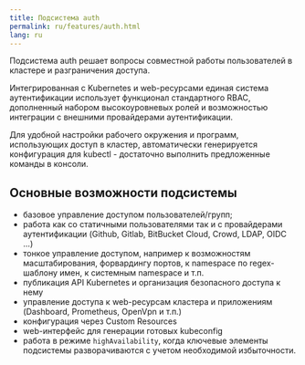 ```yaml
---
title: Подсистема auth
permalink: ru/features/auth.html
lang: ru
---
```


Подсистема auth решает вопросы совместной работы пользователей в кластере и разграничения доступа.

Интегрированная с Kubernetes и web-ресурсами единая система аутентификации использует функционал стандартного RBAC, дополненный набором высокоуровневых ролей и возможностью интеграции с внешними провайдерами аутентификации.

Для удобной настройки рабочего окружения и программ, использующих доступ в кластер, автоматически генерируется конфигурация для kubectl - достаточно выполнить предложенные команды в консоли.

## Основные возможности подсистемы
- базовое управление доступом пользователей/групп;
- работа как со статичными пользователями так и с провайдерами аутентификации (Github, Gitlab, BitBucket Cloud, Crowd, LDAP, OIDC ...)
- тонкое управление доступом, например к возможностям масштабирования, форвардингу портов, к namespace по regex-шаблону имен, к системным namespace и т.п.
- публикация API Kubernetes и организация безопасного доступа к нему
- управление доступа к web-ресурсам кластера и приложениям (Dashboard, Prometheus, OpenVpn и т.п.)
- конфигурация через Custom Resources
- web-интерфейс для генерации готовых kubeconfig
- работа в режиме `highAvailability`, когда ключевые элементы подсистемы разворачиваются с учетом необходимой избыточности.
